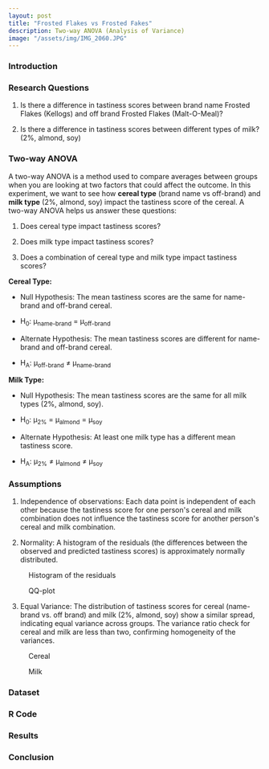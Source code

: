 ```yaml
---
layout: post
title: "Frosted Flakes vs Frosted Fakes"
description: Two-way ANOVA (Analysis of Variance)
image: "/assets/img/IMG_2060.JPG"
--- 
```


### Introduction

### Research Questions
1) Is there a difference in tastiness scores between brand name Frosted Flakes (Kellogs) and off brand Frosted Flakes (Malt-O-Meal)?

2) Is there a difference in tastiness scores between different types of milk? (2%, almond, soy)

### Two-way ANOVA
A two-way ANOVA is a method used to compare averages between groups when you are looking at two factors that could affect the outcome. In this experiment, we want to see how **cereal type** (brand name vs off-brand) and **milk type** (2%, almond, soy) impact the tastiness score of the cereal. A two-way ANOVA helps us answer these questions:

1) Does cereal type impact tastiness scores?

2) Does milk type impact tastiness scores?

3) Does a combination of cereal type and milk type impact tastiness scores?

**Cereal Type:**

- Null Hypothesis: The mean tastiness scores are the same for name-brand and off-brand cereal.

- H<sub>0</sub>: &mu;<sub>name-brand</sub> = &mu;<sub>off-brand</sub>

- Alternate Hypothesis: The mean tastiness scores are different for name-brand and off-brand cereal.

- H<sub>A</sub>: &mu;<sub>off-brand</sub> &ne; &mu;<sub>name-brand</sub>

**Milk Type:**

- Null Hypothesis: The mean tastiness scores are the same for all milk types (2%, almond, soy).

- H<sub>0</sub>: &mu;<sub>2%</sub> = &mu;<sub>almond</sub> = &mu;<sub>soy</sub>

- Alternate Hypothesis: At least one milk type has a different mean tastiness score.

- H<sub>A</sub>: &mu;<sub>2%</sub> &ne; &mu;<sub>almond</sub> &ne; &mu;<sub>soy</sub>

### Assumptions
1)  Independence of observations: Each data point is independent of each other because the tastiness score for one person's cereal and milk combination does not influence the tastiness score for another person's cereal and milk combination.

2) Normality: A histogram of the residuals (the differences between the observed and predicted tastiness scores) is approximately normally distributed.

<figure>
	<img src="{{site.url}}/{{site.baseurl}}/assets/img/residuals.png" alt=""> 
	<figcaption>Histogram of the residuals</figcaption>
</figure>

<figure>
	<img src="{{site.url}}/{{site.baseurl}}/assets/img/qqplot.png" alt=""> 
	<figcaption>QQ-plot</figcaption>
</figure>

3) Equal Variance: The distribution of tastiness scores for cereal (name-brand vs. off brand) and milk (2%, almond, soy) show a similar spread, indicating equal variance across groups. The variance ratio check for cereal and milk are less than two, confirming homogeneity of the variances.

<figure>
	<img src="{{site.url}}/{{site.baseurl}}/assets/img/cereal.png" alt=""> 
	<figcaption>Cereal</figcaption>
</figure>

<figure>
	<img src="{{site.url}}/{{site.baseurl}}/assets/img/milk.png" alt=""> 
	<figcaption>Milk</figcaption>
</figure>

### Dataset

### R Code

### Results

### Conclusion